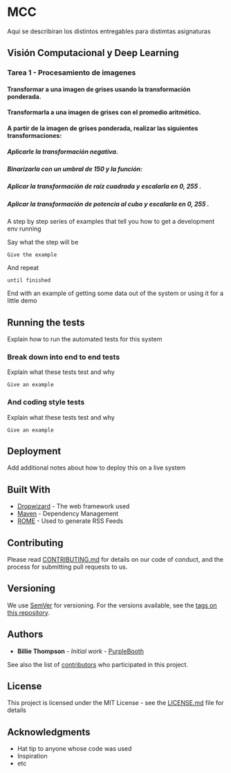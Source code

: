 # MCC

Aqui se describiran los distintos entregables para distimtas asignaturas

## Visión Computacional y Deep Learning
### Tarea 1 - Procesamiento de imagenes
#### Transformar a una imagen de grises usando la transformación ponderada.
#### Transformarla a una imagen de grises con el promedio aritmético.
#### A partir de la imagen de grises ponderada, realizar las siguientes transformaciones:
##### Aplicarle la transformación negativa.
##### Binarizarla con un umbral de  150 y la función:
##### Aplicar la transformación de raíz cuadrada y escalarla en 0, 255 . 
##### Aplicar la transformación de potencia al cubo y escalarla en 0, 255 .

A step by step series of examples that tell you how to get a development env running

Say what the step will be

```
Give the example
```

And repeat

```
until finished
```

End with an example of getting some data out of the system or using it for a little demo

## Running the tests

Explain how to run the automated tests for this system

### Break down into end to end tests

Explain what these tests test and why

```
Give an example
```

### And coding style tests

Explain what these tests test and why

```
Give an example
```

## Deployment

Add additional notes about how to deploy this on a live system

## Built With

* [Dropwizard](http://www.dropwizard.io/1.0.2/docs/) - The web framework used
* [Maven](https://maven.apache.org/) - Dependency Management
* [ROME](https://rometools.github.io/rome/) - Used to generate RSS Feeds

## Contributing

Please read [CONTRIBUTING.md](https://gist.github.com/PurpleBooth/b24679402957c63ec426) for details on our code of conduct, and the process for submitting pull requests to us.

## Versioning

We use [SemVer](http://semver.org/) for versioning. For the versions available, see the [tags on this repository](https://github.com/your/project/tags). 

## Authors

* **Billie Thompson** - *Initial work* - [PurpleBooth](https://github.com/PurpleBooth)

See also the list of [contributors](https://github.com/your/project/contributors) who participated in this project.

## License

This project is licensed under the MIT License - see the [LICENSE.md](LICENSE.md) file for details

## Acknowledgments

* Hat tip to anyone whose code was used
* Inspiration
* etc
